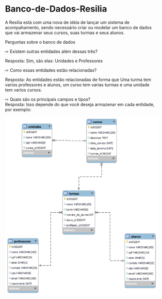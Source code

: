 # Banco-de-Dados-Resilia

A Resilia está com uma nova de idéia de lançar um sistema de acompahamento, sendo necessário criar ou modelar um banco de dados que vai armazenar seus cursos, suas turmas e seus alunos.

Perguntas sobre o banco de dados

⇨ Existem outras entidades além dessas três?  

Resposta:
Sim, são elas: Unidades e Professores

⇨ Como essas entidades estão relacionadas?    

Resposta:
As entidades estão relacionadas de forma que Uma turma tem varios professores e alunos, um curso tem varias turmas e uma unidade tem varios cursos.


⇨ Quais são os principais campos e tipos?     
Resposta:
Isso depende do que você deseja armazenar em cada entidade, por exemplo:

![](https://github.com/HeynzNedls/Banco-de-Dados-M4I/blob/bce8b7e1f87f406d95e7b076e26906fe3590bee7/SQL/diagram.png)
